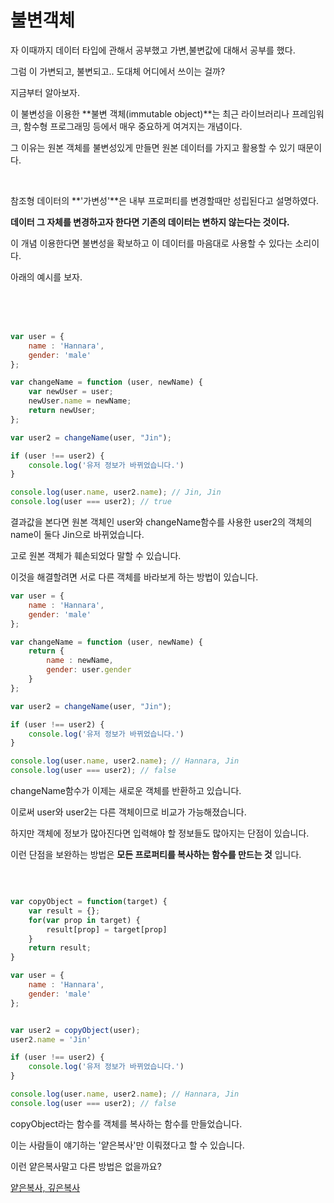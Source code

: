 # 불변객체

자 이때까지 데이터 타입에 관해서 공부했고 가변,불변값에 대해서 공부를 했다.

그럼 이 가변되고, 불변되고.. 도대체 어디에서 쓰이는 걸까?

지금부터 알아보자.

이 불변성을 이용한 **불변 객체(immutable object)**는 최근 라이브러리나 프레임워크, 함수형 프로그래밍 등에서 매우 중요하게 여겨지는 개념이다.

그 이유는 원본 객체를 불변성있게 만들면 원본 데이터를 가지고 활용할 수 있기 때문이다.

<br>

참조형 데이터의 **'가변성'**은 내부 프로퍼티를 변경할때만 성립된다고 설명하였다.


**데이터 그 자체를 변경하고자 한다면 기존의 데이터는 변하지 않는다는 것이다.**

이 개념 이용한다면 불변성을 확보하고 이 데이터를 마음대로 사용할 수 있다는 소리이다.

아래의 예시를 보자.

<br>
<br>
<br>

```js
var user = {
    name : 'Hannara',
    gender: 'male'
};

var changeName = function (user, newName) {
    var newUser = user;
    newUser.name = newName;
    return newUser;
};

var user2 = changeName(user, "Jin");

if (user !== user2) {
    console.log('유저 정보가 바뀌었습니다.')
}

console.log(user.name, user2.name); // Jin, Jin
console.log(user === user2); // true

```

결과값을 본다면 원본 객체인 user와 changeName함수를 사용한 user2의 객체의 name이 둘다 Jin으로 바뀌었습니다.

고로 원본 객체가 훼손되었다 말할 수 있습니다.

이것을 해결할려면 서로 다른 객체를 바라보게 하는 방법이 있습니다.

```js
var user = {
    name : 'Hannara',
    gender: 'male'
};

var changeName = function (user, newName) {
    return {
        name : newName,
        gender: user.gender
    }
};

var user2 = changeName(user, "Jin");

if (user !== user2) {
    console.log('유저 정보가 바뀌었습니다.')
}

console.log(user.name, user2.name); // Hannara, Jin
console.log(user === user2); // false
```

changeName함수가 이제는 새로운 객체를 반환하고 있습니다.

이로써 user와 user2는 다른 객체이므로 비교가 가능해졌습니다.

하지만 객체에 정보가 많아진다면 입력해야 할 정보들도 많아지는 단점이 있습니다.

이런 단점을 보완하는 방법은 **모든 프로퍼티를 복사하는 함수를 만드는 것** 입니다.

<br>

```js

var copyObject = function(target) {
    var result = {};
    for(var prop in target) {
        result[prop] = target[prop]
    }
    return result;
}

var user = {
    name : 'Hannara',
    gender: 'male'
};


var user2 = copyObject(user);
user2.name = 'Jin'

if (user !== user2) {
    console.log('유저 정보가 바뀌었습니다.')
}

console.log(user.name, user2.name); // Hannara, Jin
console.log(user === user2); // false
```

copyObject라는 함수를 객체를 복사하는 함수를 만들었습니다.

이는 사람들이 얘기하는 '얕은복사'만 이뤄졌다고 할 수 있습니다.

이런 얕은복사말고 다른 방법은 없을까요?

[얕은복사, 깊은복사](./[유한나라]얕은복사깊은복사.md)